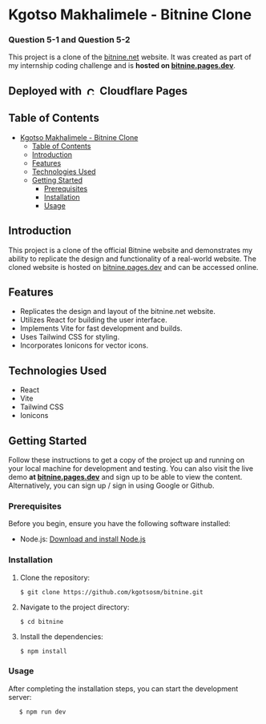 # Kgotso Makhalimele - Bitnine Clone

### Question 5-1 and Question 5-2

This project is a clone of the [bitnine.net](https://bitnine.net/) website. It was created as part of my internship coding challenge and is **hosted on [bitnine.pages.dev](https://bitnine.pages.dev/)**.


## Deployed with &nbsp;<a href="https://pages.dev"><img alt="Cloudflare Pages" src="https://user-images.githubusercontent.com/23264/106598434-9e719e00-654f-11eb-9e59-6167043cfa01.png" width="16"></a> &nbsp;Cloudflare Pages
## Table of Contents

- [Kgotso Makhalimele - Bitnine Clone](#kgotso-makhalimele---bitnine-clone)
  - [Table of Contents](#table-of-contents)
  - [Introduction](#introduction)
  - [Features](#features)
  - [Technologies Used](#technologies-used)
  - [Getting Started](#getting-started)
    - [Prerequisites](#prerequisites)
    - [Installation](#installation)
    - [Usage](#usage)

## Introduction

This project is a clone of the official Bitnine website and demonstrates my ability to replicate the design and functionality of a real-world website. The cloned website is hosted on [bitnine.pages.dev](https://bitnine.pages.dev/) and can be accessed online.

## Features

- Replicates the design and layout of the bitnine.net website.
- Utilizes React for building the user interface.
- Implements Vite for fast development and builds.
- Uses Tailwind CSS for styling.
- Incorporates Ionicons for vector icons.

## Technologies Used

- React
- Vite
- Tailwind CSS
- Ionicons

## Getting Started

Follow these instructions to get a copy of the project up and running on your local machine for development and testing. You can also visit the live demo **at [bitnine.pages.dev](https://bitnine.pages.dev/)** and sign up to be able to view the content. Alternatively, you can sign up / sign in using Google or Github.

### Prerequisites

Before you begin, ensure you have the following software installed:

- Node.js: [Download and install Node.js](https://nodejs.org/)

### Installation

1. Clone the repository:

   ```shell
   $ git clone https://github.com/kgotsosm/bitnine.git

2. Navigate to the project directory:

   ```shell
   $ cd bitnine

3. Install the dependencies:

   ```shell
   $ npm install

### Usage

After completing the installation steps, you can start the development server:

```shell
   $ npm run dev
